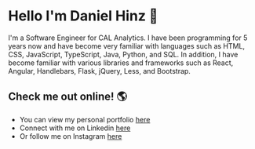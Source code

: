 # Hello I'm Daniel Hinz 👋

I'm a Software Engineer for CAL Analytics. I have been programming for 5 years now and have become very familiar with languages such as HTML, CSS, JavaScript, TypeScript, Java, Python, and SQL. In addition, I have become familiar with various libraries and frameworks such as React, Angular, Handlebars, Flask, jQuery, Less, and Bootstrap.

## Check me out online! 🌎
- You can view my personal portfolio <a href="http://www.hinzdaniel.com">here</a>
- Connect with me on Linkedin <a href="https://linkedin.com/in/danielhinz/">here</a>
- Or follow me on Instagram <a href="https://www.instagram.com/d_hinz22/">here</a> 
